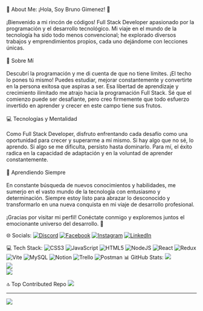  💫 About Me:
 ¡Hola, Soy Bruno Gimenez! 👋<br><br>¡Bienvenido a mi rincón de códigos! Full Stack Developer apasionado por la programación y el desarrollo tecnológico. Mi viaje en el mundo de la tecnología ha sido todo menos convencional; he explorado diversos trabajos y emprendimientos propios, cada uno dejándome con lecciones únicas.<br><br> 🚀 Sobre Mí<br><br>Descubrí la programación y me di cuenta de que no tiene límites. ¡El techo lo pones tú mismo! Puedes estudiar, mejorar constantemente y convertirte en la persona exitosa que aspiras a ser. Esa libertad de aprendizaje y crecimiento ilimitado me atrajo hacia la programación Full Stack. Sé que el comienzo puede ser desafiante, pero creo firmemente que todo esfuerzo invertido en aprender y crecer en este campo tiene sus frutos.<br><br> 💻 Tecnologías y Mentalidad<br><br>Como Full Stack Developer, disfruto enfrentando cada desafío como una oportunidad para crecer y superarme a mí mismo. Si hay algo que no sé, lo aprendo. Si algo se me dificulta, persisto hasta dominarlo. Para mí, el éxito radica en la capacidad de adaptación y en la voluntad de aprender constantemente.<br><br> 🌱 Aprendiendo Siempre<br><br>En constante búsqueda de nuevos conocimientos y habilidades, me sumerjo en el vasto mundo de la tecnología con entusiasmo y determinación. Siempre estoy listo para abrazar lo desconocido y transformarlo en una nueva conquista en mi viaje de desarrollo profesional.<br><br>¡Gracias por visitar mi perfil! Conéctate conmigo y exploremos juntos el emocionante universo del desarrollo. 🚀<br>


 🌐 Socials:
[![Discord](https://img.shields.io/badge/Discord-%237289DA.svg?logo=discord&logoColor=white)](https://discord.gg/brunoxxg) [![Facebook](https://img.shields.io/badge/Facebook-%231877F2.svg?logo=Facebook&logoColor=white)](https://facebook.com/https://www.facebook.com/brunito.gimenez.9) [![Instagram](https://img.shields.io/badge/Instagram-%23E4405F.svg?logo=Instagram&logoColor=white)](https://instagram.com/bruno_gimenez9) [![LinkedIn](https://img.shields.io/badge/LinkedIn-%230077B5.svg?logo=linkedin&logoColor=white)](https://linkedin.com/in/https://www.linkedin.com/feed/) 

 💻 Tech Stack:
![CSS3](https://img.shields.io/badge/css3-%231572B6.svg?style=for-the-badge&logo=css3&logoColor=white) ![JavaScript](https://img.shields.io/badge/javascript-%23323330.svg?style=for-the-badge&logo=javascript&logoColor=%23F7DF1E) ![HTML5](https://img.shields.io/badge/html5-%23E34F26.svg?style=for-the-badge&logo=html5&logoColor=white) ![NodeJS](https://img.shields.io/badge/node.js-6DA55F?style=for-the-badge&logo=node.js&logoColor=white) ![React](https://img.shields.io/badge/react-%2320232a.svg?style=for-the-badge&logo=react&logoColor=%2361DAFB) ![Redux](https://img.shields.io/badge/redux-%23593d88.svg?style=for-the-badge&logo=redux&logoColor=white) ![Vite](https://img.shields.io/badge/vite-%23646CFF.svg?style=for-the-badge&logo=vite&logoColor=white) ![MySQL](https://img.shields.io/badge/mysql-%2300000f.svg?style=for-the-badge&logo=mysql&logoColor=white) ![Notion](https://img.shields.io/badge/Notion-%23000000.svg?style=for-the-badge&logo=notion&logoColor=white) ![Trello](https://img.shields.io/badge/Trello-%23026AA7.svg?style=for-the-badge&logo=Trello&logoColor=white) ![Postman](https://img.shields.io/badge/Postman-FF6C37?style=for-the-badge&logo=postman&logoColor=white)
 📊 GitHub Stats:
![](https://github-readme-stats.vercel.app/api?username=BrunoxxD&theme=tokyonight&hide_border=true&include_all_commits=false&count_private=false)<br/>
![](https://github-readme-streak-stats.herokuapp.com/?user=BrunoxxD&theme=tokyonight&hide_border=true)<br/>
![](https://github-readme-stats.vercel.app/api/top-langs/?username=BrunoxxD&theme=tokyonight&hide_border=true&include_all_commits=false&count_private=false&layout=compact)

 🔝 Top Contributed Repo
![](https://github-contributor-stats.vercel.app/api?username=BrunoxxD&limit=5&theme=dark_dimmed&combine_all_yearly_contributions=true)

---
[![](https://visitcount.itsvg.in/api?id=BrunoxxD&icon=0&color=0)](https://visitcount.itsvg.in)

<!-- Proudly created with GPRM ( https://gprm.itsvg.in ) -->
